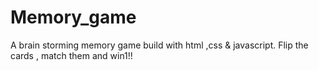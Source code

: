 # Memory_game
A brain storming memory game build with html ,css &amp; javascript.
Flip the cards , match them and win1!!
